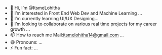 - 👋 Hi, I’m @ItsmeLohitha
- 👀 I’m interested in  Front End Web Dev and Machine Learning ...
- 🌱 I’m currently learning  UI/UX Designing...
- 💞️ I’m looking to collaborate on various real time projects for my career growth ...
- 📫 How to reach me Mail:itsmelohitha14@gmail.com ...
- 😄 Pronouns: ...
- ⚡ Fun fact: ...

<!---
ItsmeLohitha14/ItsmeLohitha14 is a ✨ special ✨ repository because its `README.md` (this file) appears on your GitHub profile.
You can click the Preview link to take a look at your changes.
--->
